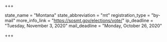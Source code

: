 +++

state_name = "Montana"
state_abbreviation = "mt"
registration_type = "by-mail"
more_info_link = "https://sosmt.gov/elections/vote/"
ip_deadline = "Tuesday, November 3, 2020"
mail_deadline = "Monday, October 26, 2020"

+++